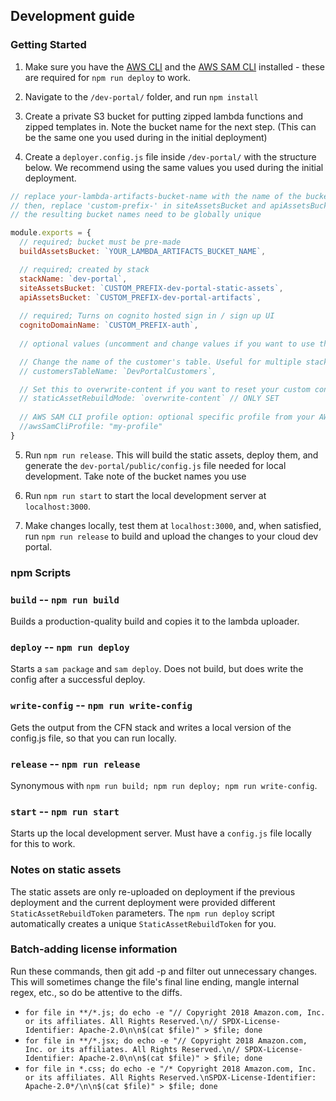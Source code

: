## Development guide

### Getting Started
1. Make sure you have the [AWS CLI](https://docs.aws.amazon.com/cli/latest/userguide/cli-chap-welcome.html) and the [AWS SAM CLI](https://docs.aws.amazon.com/serverless-application-model/latest/developerguide/what-is-sam.html) installed - these are required for `npm run deploy` to work.

2. Navigate to the `/dev-portal/` folder, and run `npm install`

3. Create a private S3 bucket for putting zipped lambda functions and zipped templates in. Note the bucket name for the next step. (This can be the same one you used during in the initial deployment)

4. Create a `deployer.config.js` file inside `/dev-portal/` with the structure below. We recommend using the same values you used during the initial deployment.
```js
// replace your-lambda-artifacts-bucket-name with the name of the bucket you created in step 1
// then, replace 'custom-prefix-' in siteAssetsBucket and apiAssetsBucket with your name / your org name / some unique identifier
// the resulting bucket names need to be globally unique

module.exports = {
  // required; bucket must be pre-made
  buildAssetsBucket: `YOUR_LAMBDA_ARTIFACTS_BUCKET_NAME`,

  // required; created by stack
  stackName: `dev-portal`,
  siteAssetsBucket: `CUSTOM_PREFIX-dev-portal-static-assets`,
  apiAssetsBucket: `CUSTOM_PREFIX-dev-portal-artifacts`,
  
  // required; Turns on cognito hosted sign in / sign up UI
  cognitoDomainName: `CUSTOM_PREFIX-auth`,
  
  // optional values (uncomment and change values if you want to use them)

  // Change the name of the customer's table. Useful for multiple stacks. Defaults to `DevPortalCustomers`
  // customersTableName: `DevPortalCustomers`,

  // Set this to overwrite-content if you want to reset your custom content back to the defaults. Defaults to ``
  // staticAssetRebuildMode: `overwrite-content` // ONLY SET
  
  // AWS SAM CLI profile option: optional specific profile from your AWS credential file. Not used by default
  //awsSamCliProfile: "my-profile"
}
```
5. Run `npm run release`. This will build the static assets, deploy them, and generate the `dev-portal/public/config.js` file needed for local development. Take note of the bucket names you use

6. Run `npm run start` to start the local development server at `localhost:3000`.

7. Make changes locally, test them at `localhost:3000`, and, when satisfied, run `npm run release` to build and upload the changes to your  cloud dev portal.

### npm Scripts

### `build` -- `npm run build`

Builds a production-quality build and copies it to the lambda uploader.

### `deploy` -- `npm run deploy`

Starts a `sam package` and `sam deploy`. Does not build, but does write the config after a successful deploy.

### `write-config` -- `npm run write-config`

Gets the output from the CFN stack and writes a local version of the config.js file, so that you can run locally.

### `release` -- `npm run release`

Synonymous with `npm run build; npm run deploy; npm run write-config`.

### `start` -- `npm run start`

Starts up the local development server. Must have a `config.js` file locally for this to work.

### Notes on static assets

The static assets are only re-uploaded on deployment if the previous deployment and the current deployment were provided different `StaticAssetRebuildToken` parameters. The `npm run deploy` script automatically creates a unique `StaticAssetRebuildToken` for you.

### Batch-adding license information
Run these commands, then git add -p and filter out unnecessary changes. This will sometimes change the file's final line ending, mangle internal regex, etc., so do be attentive to the diffs.
- `for file in **/*.js; do echo -e "// Copyright 2018 Amazon.com, Inc. or its affiliates. All Rights Reserved.\n// SPDX-License-Identifier: Apache-2.0\n\n$(cat $file)" > $file; done`
- `for file in **/*.jsx; do echo -e "// Copyright 2018 Amazon.com, Inc. or its affiliates. All Rights Reserved.\n// SPDX-License-Identifier: Apache-2.0\n\n$(cat $file)" > $file; done`
- `for file in *.css; do echo -e "/* Copyright 2018 Amazon.com, Inc. or its affiliates. All Rights Reserved.\nSPDX-License-Identifier: Apache-2.0*/\n\n$(cat $file)" > $file; done`

